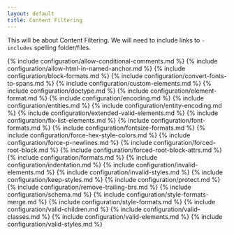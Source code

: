 ```yaml
---
layout: default
title: Content Filtering
---
```



This will be about Content Filtering. We will need to include links to `-includes` spelling folder/files.

{% include configuration/allow-conditional-comments.md %}
{% include configuration/allow-html-in-named-anchor.md %}
{% include configuration/block-formats.md %}
{% include configuration/convert-fonts-to-spans.md %}
{% include configuration/custom-elements.md %}
{% include configuration/doctype.md %}
{% include configuration/element-format.md %}
{% include configuration/encoding.md %}
{% include configuration/entities.md %}
{% include configuration/entity-encoding.md %}
{% include configuration/extended-valid-elements.md %}
{% include configuration/fix-list-elements.md %}
{% include configuration/font-formats.md %}
{% include configuration/fontsize-formats.md %}
{% include configuration/force-hex-style-colors.md %}
{% include configuration/force-p-newlines.md %}
{% include configuration/forced-root-block.md %}
{% include configuration/forced-root-block-attrs.md %}
{% include configuration/formats.md %}
{% include configuration/indentation.md %}
{% include configuration/invalid-elements.md %}
{% include configuration/invalid-styles.md %}
{% include configuration/keep-styles.md %}
{% include configuration/protect.md %}
{% include configuration/remove-trailing-brs.md %}
{% include configuration/schema.md %}
{% include configuration/style-formats-merge.md %}
{% include configuration/style-formats.md %}
{% include configuration/valid-children.md %}
{% include configuration/valid-classes.md %}
{% include configuration/valid-elements.md %}
{% include configuration/valid-styles.md %}
